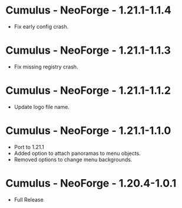 # Cumulus - NeoForge - 1.21.1-1.1.4

- Fix early config crash.

# Cumulus - NeoForge - 1.21.1-1.1.3

- Fix missing registry crash.

# Cumulus - NeoForge - 1.21.1-1.1.2

- Update logo file name.

# Cumulus - NeoForge - 1.21.1-1.1.0

- Port to 1.21.1
- Added option to attach panoramas to menu objects.
- Removed options to change menu backgrounds.

# Cumulus - NeoForge - 1.20.4-1.0.1

- Full Release

